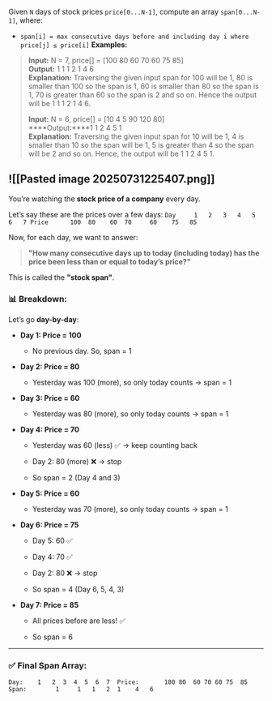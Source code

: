 Given `N` days of stock prices `price[0...N-1]`, compute an array `span[0...N-1]`, where:

- `span[i] = max consecutive days before and including day i where price[j] ≤ price[i]`
****Examples:****

> ****Input:**** N = 7, price[] = [100 80 60 70 60 75 85]  
> ****Output:**** 1 1 1 2 1 4 6  
> ****Explanation:**** Traversing the given input span for 100 will be 1, 80 is smaller than 100 so the span is 1, 60 is smaller than 80 so the span is 1, 70 is greater than 60 so the span is 2 and so on. Hence the output will be 1 1 1 2 1 4 6.
> 
> ****Input:**** N = 6, price[] = [10 4 5 90 120 80]  
> ****Output:****1 1 2 4 5 1  
> ****Explanation:**** Traversing the given input span for 10 will be 1, 4 is smaller than 10 so the span will be 1, 5 is greater than 4 so the span will be 2 and so on. Hence, the output will be 1 1 2 4 5 1.

![[Pasted image 20250731225407.png]]
-------------------------------------------------------------------------------------------------
You’re watching the **stock price of a company** every day.

Let’s say these are the prices over a few days:
`Day     1   2   3   4   5   6   7
 Price      100  80    60  70     60    75   85`

Now, for each day, we want to answer:

> **"How many consecutive days up to today (including today) has the price been less than or equal to today’s price?"**

This is called the **"stock span"**.

### 📊 Breakdown:

Let’s go **day-by-day**:

- **Day 1: Price = 100**
    
    - No previous day. So, span = 1
        
- **Day 2: Price = 80**
    
    - Yesterday was 100 (more), so only today counts → span = 1
        
- **Day 3: Price = 60**
    
    - Yesterday was 80 (more), so only today counts → span = 1
        
- **Day 4: Price = 70**
    
    - Yesterday was 60 (less) ✅ → keep counting back
        
    - Day 2: 80 (more) ❌ → stop
        
    - So span = 2 (Day 4 and 3)
        
- **Day 5: Price = 60**
    
    - Yesterday was 70 (more), so only today counts → span = 1
        
- **Day 6: Price = 75**
    
    - Day 5: 60 ✅
        
    - Day 4: 70 ✅
        
    - Day 2: 80 ❌ → stop
        
    - So span = 4 (Day 6, 5, 4, 3)
        
- **Day 7: Price = 85**
    
    - All prices before are less! ✅
        
    - So span = 6
        

---

### ✅ Final Span Array:


`Day:    1   2  3  4  5  6  7 
Price:       100 80  60 70 60 75  85 
Span:        1     1   1   2  1    4   6`